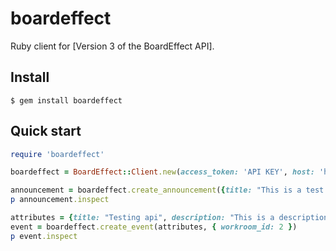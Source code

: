 # boardeffect

Ruby client for [Version 3 of the BoardEffect API].


## Install

```
$ gem install boardeffect
```


## Quick start

```ruby
require 'boardeffect'

boardeffect = BoardEffect::Client.new(access_token: 'API KEY', host: 'https://yourportalname.boardeffect.com/')

announcement = boardeffect.create_announcement({title: "This is a test from the console", body: "This is a body description"}, { workroom_id: 2 })
p announcement.inspect

attributes = {title: "Testing api", description: "This is a description", location: "Test location", eventcolor_id: "1", datetime_start: Time.now.to_s, datetime_end: Time.now.to_s}
event = boardeffect.create_event(attributes, { workroom_id: 2 })
p event.inspect
```